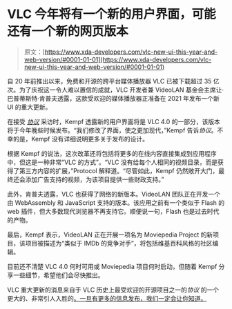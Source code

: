 # VLC 今年将有一个新的用户界面，可能还有一个新的网页版本

> 原文：[https://www.xda-developers.com/vlc-new-ui-this-year-and-web-version/#0001-01-01](https://www.xda-developers.com/vlc-new-ui-this-year-and-web-version/#0001-01-01)

自 20 年前推出以来，免费和开源的跨平台媒体播放器 VLC 已被下载超过 35 亿次。为了庆祝这一令人难以置信的成就，VLC 开发者兼 VideoLAN 基金会主席让·巴普蒂斯特·肯普夫透露，这款受欢迎的媒体播放器正准备在 2021 年发布一个新 UI 的重大更新。

在接受 [*协议*](https://www.protocol.com/newsletters/next-up/vlc-video-player-turns-20?rebelltitem=2#rebelltitem2) 采访时，Kempf 透露新的用户界面将是 VLC 4.0 的一部分，该版本将于今年晚些时候发布。“我们修改了界面，使之更加现代，”Kempf 告诉*协议*。不幸的是，Kempf 没有详细说明更多关于发布的设计。

根据 Kempf 的说法，这次改革还将包括将更多的在线内容直接集成到应用程序中，但这是一种非常“VLC 的方式”。“VLC 没有给每个人相同的视频目录，而是获得了第三方内容的扩展，”Protocol 解释道。“尽管如此，Kempf 仍然敞开大门，最终还会添加广告支持的视频，为该项目提供一些财政支持。”

此外，肯普夫透露，VLC 也获得了网络的新版本。VideoLAN 团队正在开发一个由 WebAssembly 和 JavaScript 支持的版本。该应用之前有一个类似于 Flash 的 web 插件，但大多数现代浏览器不再支持它。顺便说一句，Flash 也是过去时代的产物。

最后，Kempf 表示，VideoLAN 正在开展一项名为 Moviepedia Project 的新项目，该项目被描述为“类似于 IMDb 的竞争对手”，将包括维基百科风格的社区编辑。

目前还不清楚 VLC 4.0 何时可用或 Moviepedia 项目何时启动，但随着 Kempf 分享一些细节，希望他们会尽快推出。

VLC 重大更新的消息来自于 VLC 历史上最受欢迎的开源项目之一的*协议* 的一个更大的、非常引人入胜的[。一旦有更多的信息发布，我们一定会让你知道。](https://www.protocol.com/vlc-history-open-source)